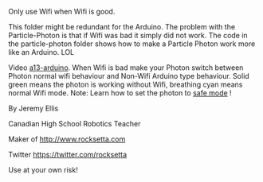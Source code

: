 Only use Wifi when Wifi is good.

This folder might be redundant for the Arduino. The problem with the Particle-Photon is that if Wifi was bad it simply did not work. The code in the particle-photon folder shows how to make a Particle Photon work more like an Arduino. LOL

Video [a13-arduino](https://youtu.be/VYskWeBI9Os?list=PL57Dnr1H_egsL0r4RXPA4PY2yZhOJk5Nr&t=5s). When Wifi is bad make your Photon switch between Photon normal wifi behaviour and Non-Wifi Arduino type behaviour. Solid green means the photon is working without Wifi, breathing cyan means normal Wifi mode. Note: Learn how to set the photon to [safe mode](https://community.particle.io/t/safe-mode-explained/26259)  !





By Jeremy Ellis

Canadian High School Robotics Teacher

Maker of http://www.rocksetta.com

Twitter https://twitter.com/rocksetta

Use at your own risk!
